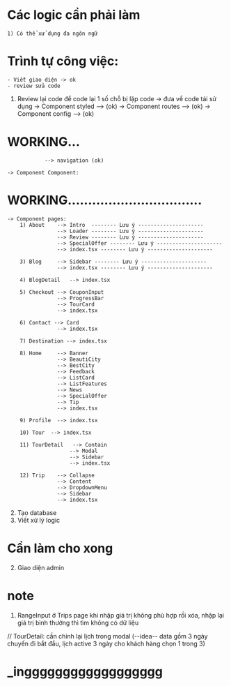 
# Các logic cần phải làm
    1) Có thể xử dụng đa ngôn ngữ 


# Trình tự công việc:

    - Viết giao diện -> ok
    - review sửa code

1) Review lại code để code lại 1 số chỗ bị lặp code -> đưa về code tái sử dụng
    -> Component styled --> (ok)
    -> Component routes --> (ok)
    -> Component config --> (ok)

<!-- Layoutttttttttttttttttttttttttttttttttttt -->
# WORKING...
                --> navigation (ok)


<!-- Componentttttttttttttttttttttttttttttttttttttttttttttttttttttttttttttttttt -->
    -> Component Component:
# WORKING.................................
       








    
<!-- Pageeeeeeeeeeeeeeeeeeeeeeeeeeeeeeeeeeeeeeeeeeeeeeeeeeeeeeeeeeeeeeeeeeeeeeeeeeee -->
    -> Component pages:
        1) About    --> Intro  -------- Lưu ý ---------------------
                    --> Loader -------- Lưu ý ---------------------
                    --> Review -------- Lưu ý ---------------------
                    --> SpecialOffer -------- Lưu ý ---------------------
                    --> index.tsx -------- Lưu ý ---------------------

        3) Blog     --> Sidebar -------- Lưu ý ---------------------
                    --> index.tsx -------- Lưu ý ---------------------

        4) BlogDetail   --> index.tsx
                        
        5) Checkout --> CouponInput
                    --> ProgressBar
                    --> TourCard
                    --> index.tsx

        6) Contact --> Card
                    --> index.tsx

        7) Destination --> index.tsx

        8) Home     --> Banner
                    --> BeautiCity
                    --> BestCity
                    --> Feedback
                    --> ListCard
                    --> ListFeatures
                    --> News
                    --> SpecialOffer
                    --> Tip
                    --> index.tsx

        9) Profile  --> index.tsx

        10) Tour  --> index.tsx

        11) TourDetail   --> Contain
                        --> Modal
                        --> Sidebar
                        --> index.tsx

        12) Trip    --> Collapse
                    --> Content
                    --> DropdownMenu
                    --> Sidebar
                    --> index.tsx


2) Tạo database
2) Viết xử lý logic


# Cần làm cho xong 

2) Giao diện admin

<!-- ------------------------------------------------------------------------------------------------------------------------------- -->
# note
1) RangeInput ở Trips page khi nhập giá trị không phù hợp rồi xóa, nhập lại giá trị bình thường thì tìm không có dữ liệu



// TourDetail: 
cần chỉnh lại lịch trong modal (--idea-- data gồm 3 ngày chuyến đi bắt đầu, lịch active 3 ngày cho khách hàng chọn 1 trong 3)




# _ingggggggggggggggggg





